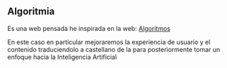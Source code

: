 Algoritmia
----------------------
Es una web pensada he inspirada en la web:
[Algoritmos](https://www-igm.univ-mlv.fr/~lecroq/string/index.html)

En este caso en particular mejoraremos la experiencia de usuario y el contenido traduciendolo a castellano de la para posteriormente tomar un enfoque hacia la Inteligencia Artificial
